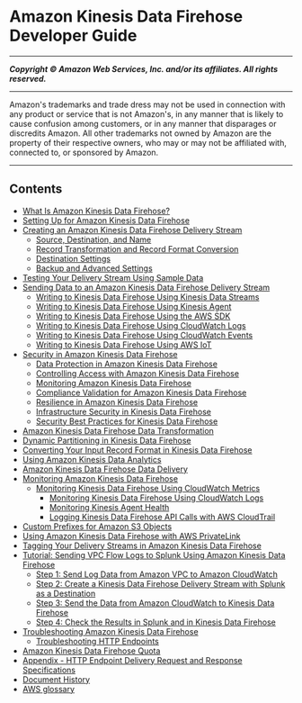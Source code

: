 # Amazon Kinesis Data Firehose Developer Guide

-----
*****Copyright &copy; Amazon Web Services, Inc. and/or its affiliates. All rights reserved.*****

-----
Amazon's trademarks and trade dress may not be used in 
     connection with any product or service that is not Amazon's, 
     in any manner that is likely to cause confusion among customers, 
     or in any manner that disparages or discredits Amazon. All other 
     trademarks not owned by Amazon are the property of their respective
     owners, who may or may not be affiliated with, connected to, or 
     sponsored by Amazon.

-----
## Contents
+ [What Is Amazon Kinesis Data Firehose?](what-is-this-service.md)
+ [Setting Up for Amazon Kinesis Data Firehose](before-you-begin.md)
+ [Creating an Amazon Kinesis Data Firehose Delivery Stream](basic-create.md)
   + [Source, Destination, and Name](create-name.md)
   + [Record Transformation and Record Format Conversion](create-transform.md)
   + [Destination Settings](create-destination.md)
   + [Backup and Advanced Settings](create-configure.md)
+ [Testing Your Delivery Stream Using Sample Data](test-drive-firehose.md)
+ [Sending Data to an Amazon Kinesis Data Firehose Delivery Stream](basic-write.md)
   + [Writing to Kinesis Data Firehose Using Kinesis Data Streams](writing-with-kinesis-streams.md)
   + [Writing to Kinesis Data Firehose Using Kinesis Agent](writing-with-agents.md)
   + [Writing to Kinesis Data Firehose Using the AWS SDK](writing-with-sdk.md)
   + [Writing to Kinesis Data Firehose Using CloudWatch Logs](writing-with-cloudwatch-logs.md)
   + [Writing to Kinesis Data Firehose Using CloudWatch Events](writing-with-cloudwatch-events.md)
   + [Writing to Kinesis Data Firehose Using AWS IoT](writing-with-iot.md)
+ [Security in Amazon Kinesis Data Firehose](security.md)
   + [Data Protection in Amazon Kinesis Data Firehose](encryption.md)
   + [Controlling Access with Amazon Kinesis Data Firehose](controlling-access.md)
   + [Monitoring Amazon Kinesis Data Firehose](security-monitoring.md)
   + [Compliance Validation for Amazon Kinesis Data Firehose](akda-java-compliance.md)
   + [Resilience in Amazon Kinesis Data Firehose](disaster-recovery-resiliency.md)
   + [Infrastructure Security in Kinesis Data Firehose](infrastructure-security.md)
   + [Security Best Practices for Kinesis Data Firehose](security-best-practices.md)
+ [Amazon Kinesis Data Firehose Data Transformation](data-transformation.md)
+ [Dynamic Partitioning in Kinesis Data Firehose](dynamic-partitioning.md)
+ [Converting Your Input Record Format in Kinesis Data Firehose](record-format-conversion.md)
+ [Using Amazon Kinesis Data Analytics](data-analysis.md)
+ [Amazon Kinesis Data Firehose Data Delivery](basic-deliver.md)
+ [Monitoring Amazon Kinesis Data Firehose](monitoring.md)
   + [Monitoring Kinesis Data Firehose Using CloudWatch Metrics](monitoring-with-cloudwatch-metrics.md)
      + [Monitoring Kinesis Data Firehose Using CloudWatch Logs](monitoring-with-cloudwatch-logs.md)
      + [Monitoring Kinesis Agent Health](agent-health.md)
      + [Logging Kinesis Data Firehose API Calls with AWS CloudTrail](monitoring-using-cloudtrail.md)
+ [Custom Prefixes for Amazon S3 Objects](s3-prefixes.md)
+ [Using Amazon Kinesis Data Firehose with AWS PrivateLink](vpc.md)
+ [Tagging Your Delivery Streams in Amazon Kinesis Data Firehose](firehose-tagging.md)
+ [Tutorial: Sending VPC Flow Logs to Splunk Using Amazon Kinesis Data Firehose](vpc-splunk-tutorial.md)
   + [Step 1: Send Log Data from Amazon VPC to Amazon CloudWatch](log-data-from-vpc-to-cw.md)
   + [Step 2: Create a Kinesis Data Firehose Delivery Stream with Splunk as a Destination](creating-the-stream-to-splunk.md)
   + [Step 3: Send the Data from Amazon CloudWatch to Kinesis Data Firehose](cw-to-delivery-stream.md)
   + [Step 4: Check the Results in Splunk and in Kinesis Data Firehose](check-vpc-to-splunk-results.md)
+ [Troubleshooting Amazon Kinesis Data Firehose](troubleshooting.md)
   + [Troubleshooting HTTP Endpoints](http_troubleshooting.md)
+ [Amazon Kinesis Data Firehose Quota](limits.md)
+ [Appendix - HTTP Endpoint Delivery Request and Response Specifications](httpdeliveryrequestresponse.md)
+ [Document History](history.md)
+ [AWS glossary](glossary.md)